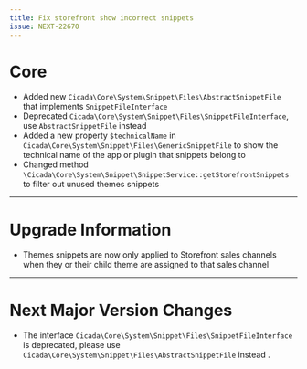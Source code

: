 ```yaml
---
title: Fix storefront show incorrect snippets
issue: NEXT-22670
---
```

# Core
* Added new `Cicada\Core\System\Snippet\Files\AbstractSnippetFile` that implements `SnippetFileInterface`
* Deprecated `Cicada\Core\System\Snippet\Files\SnippetFileInterface`, use `AbstractSnippetFile` instead
* Added a new property `$technicalName` in `Cicada\Core\System\Snippet\Files\GenericSnippetFile` to show the technical name of the app or plugin that snippets belong to
* Changed method `\Cicada\Core\System\Snippet\SnippetService::getStorefrontSnippets` to filter out unused themes snippets
___
# Upgrade Information
* Themes snippets are now only applied to Storefront sales channels when they or their child theme are assigned to that sales channel
___
# Next Major Version Changes
* The interface `Cicada\Core\System\Snippet\Files\SnippetFileInterface` is deprecated, please use `Cicada\Core\System\Snippet\Files\AbstractSnippetFile` instead .
